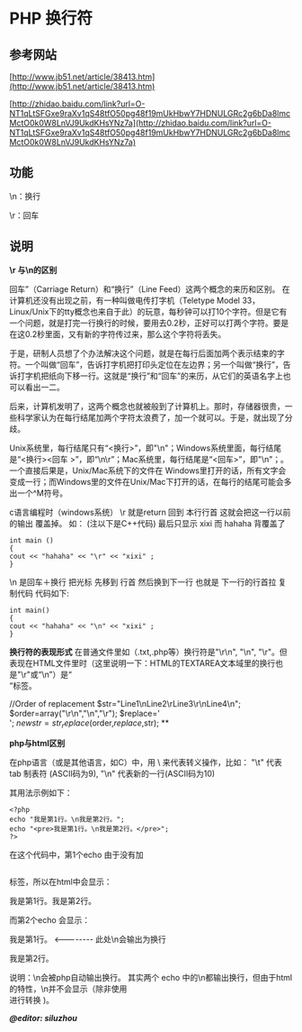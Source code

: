 # PHP 换行符
>  

## 参考网站
[http://www.jb51.net/article/38413.htm](http://www.jb51.net/article/38413.htm)

[http://zhidao.baidu.com/link?url=O-NT1qLtSFGxe9raXv1qS48tfO50pg48f19mUkHbwY7HDNULGRc2g6bDa8lmcMctO0k0W8LnVJ9UkdKHsYNz7a](http://zhidao.baidu.com/link?url=O-NT1qLtSFGxe9raXv1qS48tfO50pg48f19mUkHbwY7HDNULGRc2g6bDa8lmcMctO0k0W8LnVJ9UkdKHsYNz7a)

## 功能

\n：换行 

\r：回车

## 说明

**\r 与\n的区别**

回车”（Carriage Return）和“换行”（Line Feed）这两个概念的来历和区别。
在计算机还没有出现之前，有一种叫做电传打字机（Teletype Model 33，Linux/Unix下的tty概念也来自于此）的玩意，每秒钟可以打10个字符。但是它有一个问题，就是打完一行换行的时候，要用去0.2秒，正好可以打两个字符。要是在这0.2秒里面，又有新的字符传过来，那么这个字符将丢失。

于是，研制人员想了个办法解决这个问题，就是在每行后面加两个表示结束的字符。一个叫做“回车”，告诉打字机把打印头定位在左边界；另一个叫做“换行”，告诉打字机把纸向下移一行。这就是“换行”和“回车”的来历，从它们的英语名字上也可以看出一二。

后来，计算机发明了，这两个概念也就被般到了计算机上。那时，存储器很贵，一些科学家认为在每行结尾加两个字符太浪费了，加一个就可以。于是，就出现了分歧。

Unix系统里，每行结尾只有“<换行>”，即"\n"；Windows系统里面，每行结尾是“<换行><回车 >”，即“\n\r”；Mac系统里，每行结尾是“<回车>”，即"\n"；。一个直接后果是，Unix/Mac系统下的文件在 Windows里打开的话，所有文字会变成一行；而Windows里的文件在Unix/Mac下打开的话，在每行的结尾可能会多出一个^M符号。

c语言编程时（windows系统）
\r 就是return 回到 本行行首 这就会把这一行以前的输出 覆盖掉。
如： (注以下是C++代码)
最后只显示 xixi 而 hahaha 背覆盖了

    int main ()
    {
    cout << "hahaha" << "\r" << "xixi" ;
    }

\n 是回车＋换行 把光标 先移到 行首 然后换到下一行 也就是 下一行的行首拉
复制代码 代码如下:

    int main()
    {
    cout << "hahaha" << "\n" << "xixi" ;
    }
    
**换行符的表现形式**
在普通文件里如（.txt,.php等）换行符是"\r\n", "\n", "\r"。但表现在HTML文件里时（这里说明一下：HTML的TEXTAREA文本域里的换行也是"\r"或“\n”）是“<br/>”标签。


//Order of replacement
    $str="Line1\nLine2\rLine3\r\nLine4\n";
    $order=array("\r\n","\n","\r");
    $replace='<br/>';
    $newstr=str_replace($order,$replace,$str); **

**php与html区别**

在php语言（或是其他语言，如C）中，用 \ 来代表转义操作，比如：
"\t" 代表 tab 制表符 (ASCII码为9),
"\n" 代表新的一行(ASCII码为10)

其用法示例如下：

    <?php
    echo "我是第1行。\n我是第2行。";
    echo "<pre>我是第1行。\n我是第2行。</pre>";
    ?>

在这个代码中，第1个echo 由于没有加 <pre></pre> 标签，所以在html中会显示：

我是第1行。我是第2行。

而第2个echo 会显示：

我是第1行。 <-------- 此处\n会输出为换行

我是第2行。

说明：\n会被php自动输出换行。 其实两个 echo 中的\n都输出换行，但由于html的特性，\n并不会显示（除非使用<br>进行转换 )。 


***@editor: siluzhou***